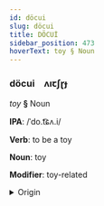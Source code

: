 ```yaml
---
id: döcui
slug: döcui
title: DÖCUİ
sidebar_position: 473
hoverText: toy § Noun
---
```


### döcui&emsp;<span kind="abugida">ʌıꞇʃɽɟ</span>

*toy* **§** Noun

**IPA**: /ˈdo.t͡ɕʌ.i/

**Verb**: to be a toy

**Noun**: toy

**Modifier**: toy-related

<details>
    <summary>Origin</summary>
    Vietnamese đồ chơi [ʔɗo˨˩ t͡ɕəːj˧˧]<br/>
    <em>Austro-Asiatic Language Family</em>
</details>